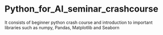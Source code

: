# Python_for_AI_seminar_crashcourse
It consists of beginner python crash course and introduction to important libraries such as numpy, Pandas, Matplotlib and Seaborn
